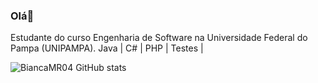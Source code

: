 ### Olá👋
Estudante do curso Engenharia de Software na Universidade Federal do Pampa (UNIPAMPA). Java | C# | PHP | Testes |

![BiancaMR04 GitHub stats](https://github-readme-stats.vercel.app/api?username=BiancaMR04&show_icons=true&theme=tokyonight)
